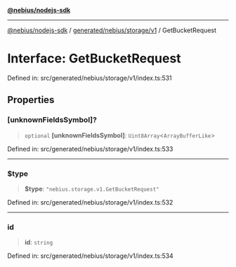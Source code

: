 [**@nebius/nodejs-sdk**](../../../../../README.md)

---

[@nebius/nodejs-sdk](../../../../../README.md) / [generated/nebius/storage/v1](../README.md) / GetBucketRequest

# Interface: GetBucketRequest

Defined in: src/generated/nebius/storage/v1/index.ts:531

## Properties

### \[unknownFieldsSymbol\]?

> `optional` **\[unknownFieldsSymbol\]**: `Uint8Array`\<`ArrayBufferLike`\>

Defined in: src/generated/nebius/storage/v1/index.ts:533

---

### $type

> **$type**: `"nebius.storage.v1.GetBucketRequest"`

Defined in: src/generated/nebius/storage/v1/index.ts:532

---

### id

> **id**: `string`

Defined in: src/generated/nebius/storage/v1/index.ts:534

